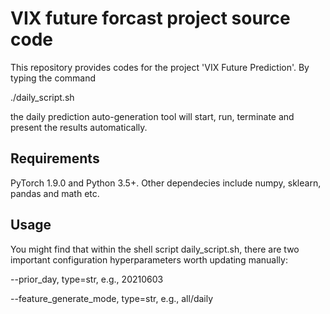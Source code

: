 # VIX future forcast project source code

This repository provides codes for the project 'VIX Future Prediction'. By typing the command

./daily_script.sh 

the daily prediction auto-generation tool will start, run, terminate and present the results automatically.



## Requirements
PyTorch 1.9.0 and Python 3.5+. Other dependecies include numpy, sklearn, pandas and math etc.



## Usage
You might find that within the shell script daily_script.sh, there are two important configuration hyperparameters worth updating manually:

--prior_day, type=str, e.g., 20210603

--feature_generate_mode, type=str, e.g., all/daily




